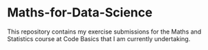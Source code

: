 # Maths-for-Data-Science
This repository contains my exercise submissions for the Maths and Statistics course at Code Basics that I am currently undertaking.

